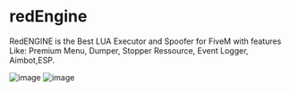 # redEngine
RedENGINE is the Best LUA Executor and Spoofer for FiveM with features Like: Premium Menu, Dumper, Stopper Ressource, Event Logger, Aimbot,ESP.

![image](https://github.com/shellhanx7/redEngine/assets/161414236/9526ccef-e3ee-43fc-8e7f-6e8ff878cc83)
![image](https://github.com/shellhanx7/redEngine/assets/161414236/7622a2bf-b5ff-4275-835f-e33f135fa391)
